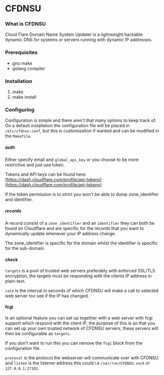 # CFDNSU
### What is CFDNSU
Cloud Flare Domain Name System Updater is a lightweight hackable dynamic DNS for systems or servers running with dynamic IP addresses.


### Prerequisites
 - gnu make
 - golang compiler

### Installation

 1. make
 2. make install

### Configuring
Configuration is simple and there aren't that many options to keep track of. On a default installation the configuration file will be placed in `/etc/cfdnsu.conf`, but this is customization if wanted and can be modified in the `Makefile`.

##### auth
Either specify email and `global_api_key` or you choose to be more restrictive and just use token.

Tokens and API keys can be found here: [https://dash.cloudflare.com/profile/api-tokens](https://dash.cloudflare.com/profile/api-tokens)

If the token permission is to strict you won't be able to dump zone_identifier and identifier.

##### records
A record consist of a `zone_identifier` and an `identifier` they can both be found on Cloudflare and are specific for the records that you want to dynamically update whenever your IP address change.

The zone_identifier is specific for the domain whilst the identifier is specific for the sub-domain.

#### check
`targets` is a pool of trusted web servers preferably with enforced SSL/TLS encryption, the targets must be responding with the clients IP address in plain-text.

`rate` is the interval in seconds of which CFDNSU will make a call to selected web server too see if the IP has changed.

#### fcgi
Is an optional feature you can set up together with a web server with fcgi support which respond with the client IP, the purpose of this is so that you can set up your own trusted network of CFDNSU servers, these servers will then be configurable as `targets`.

If you don't want to run this you can remove the `fcgi` block from the configuration file.

`protocol` is the protocol the webserver will communicate over with CFDNSU and `listen` is the listener address this could i.e `/var/run/CFDNSU.sock` or `127.0.0.1:27101`.